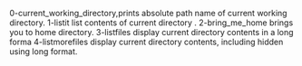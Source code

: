 0-current_working_directory,prints absolute path name of current working directory.
1-listit list contents  of current  directory .
2-bring_me_home brings you to home directory.
3-listfiles display current directory contents in a long forma
4-listmorefiles display current directory contents, including hidden using long format.
